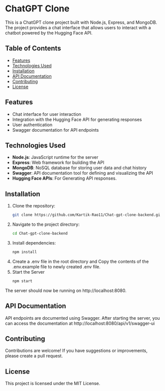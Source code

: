 # ChatGPT Clone

This is a ChatGPT clone project built with Node.js, Express, and MongoDB. The project provides a chat interface that allows users to interact with a chatbot powered by the Hugging Face API.

## Table of Contents

- [Features](#features)
- [Technologies Used](#technologies-used)
- [Installation](#installation)
- [API Documentation](#api-documentation)
- [Contributing](#contributing)
- [License](#license)

## Features

- Chat interface for user interaction
- Integration with the Hugging Face API for generating responses
- User authentication
- Swagger documentation for API endpoints

## Technologies Used

- **Node.js**: JavaScript runtime for the server
- **Express**: Web framework for building the API
- **MongoDB**: NoSQL database for storing user data and chat history
- **Swagger**: API documentation tool for defining and visualizing the API
- **Hugging Face APIs**: For Generating API responses.

## Installation

1. Clone the repository:
   ```bash
   git clone https://github.com/Kartik-Rao11/Chat-gpt-clone-backend.git

2. Navigate to the project directory:
   ```bash
   cd Chat-gpt-clone-backend
3. Install dependencies:
    ```bash
    npm install
4. Create a .env file in the root directory and Copy the contents of the .env.example file to newly created .env file.
5. Start the Server
    ```bash
    npm start
The server should now be running on http://localhost:8080.

## API Documentation
API endpoints are documented using Swagger. After starting the server, you can access the documentation at http://localhost:8080/api/v1/swagger-ui

## Contributing
Contributions are welcome! If you have suggestions or improvements, please create a pull request.

## License
This project is licensed under the MIT License.
